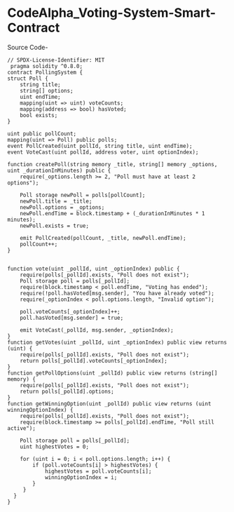 # CodeAlpha_Voting-System-Smart-Contract
Source Code- 

    // SPDX-License-Identifier: MIT
     pragma solidity ^0.8.0;
    contract PollingSystem {
    struct Poll {
        string title;
        string[] options;
        uint endTime;
        mapping(uint => uint) voteCounts; 
        mapping(address => bool) hasVoted; 
        bool exists;
    }
    
    uint public pollCount;
    mapping(uint => Poll) public polls;
    event PollCreated(uint pollId, string title, uint endTime);
    event VoteCast(uint pollId, address voter, uint optionIndex);

    function createPoll(string memory _title, string[] memory _options, uint _durationInMinutes) public {
        require(_options.length >= 2, "Poll must have at least 2 options");

        Poll storage newPoll = polls[pollCount];
        newPoll.title = _title;
        newPoll.options = _options;
        newPoll.endTime = block.timestamp + (_durationInMinutes * 1 minutes);
        newPoll.exists = true;

        emit PollCreated(pollCount, _title, newPoll.endTime);
        pollCount++;
    }

   
    function vote(uint _pollId, uint _optionIndex) public {
        require(polls[_pollId].exists, "Poll does not exist");
        Poll storage poll = polls[_pollId];
        require(block.timestamp < poll.endTime, "Voting has ended");
        require(!poll.hasVoted[msg.sender], "You have already voted");
        require(_optionIndex < poll.options.length, "Invalid option");

        poll.voteCounts[_optionIndex]++;
        poll.hasVoted[msg.sender] = true;

        emit VoteCast(_pollId, msg.sender, _optionIndex);
    }
    function getVotes(uint _pollId, uint _optionIndex) public view returns (uint) {
        require(polls[_pollId].exists, "Poll does not exist");
        return polls[_pollId].voteCounts[_optionIndex];
    }
    function getPollOptions(uint _pollId) public view returns (string[] memory) {
        require(polls[_pollId].exists, "Poll does not exist");
        return polls[_pollId].options;
    }
    function getWinningOption(uint _pollId) public view returns (uint winningOptionIndex) {
        require(polls[_pollId].exists, "Poll does not exist");
        require(block.timestamp >= polls[_pollId].endTime, "Poll still active");

        Poll storage poll = polls[_pollId];
        uint highestVotes = 0;

        for (uint i = 0; i < poll.options.length; i++) {
            if (poll.voteCounts[i] > highestVotes) {
                highestVotes = poll.voteCounts[i];
                winningOptionIndex = i;
            }
         }
      }
    }
